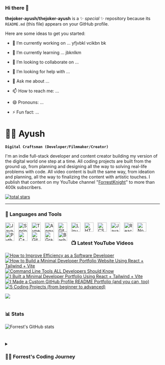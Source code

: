 ### Hi there 👋


**thejoker-ayush/thejoker-ayush** is a ✨ _special_ ✨ repository because its `README.md` (this file) appears on your GitHub profile.

Here are some ideas to get you started:

- 🔭 I’m currently working on ...
yfjvbkl
vcikbn 
bk

- 🌱 I’m currently learning ...
jbknlkm
- 👯 I’m looking to collaborate on ...
- 🤔 I’m looking for help with ...
- 💬 Ask me about ...
- 📫 How to reach me: ...
- 😄 Pronouns: ...
- ⚡ Fun fact: ...

# 🏄‍♂️ Ayush

**`Digital Craftsman (Developer/Filmmaker/Creator)`**

I'm an indie full-stack developer and content creator building my version of the digital world one step at a time. All coding projects are built from the ground up, from planning and designing all the way to solving real-life problems with code. All video content is built the same way, from ideation and planning, all the way to finalizing the content with artistic touches. I publish that content on my YouTube channel "[ForrestKnight][youtube]" to more than 400k subscribers.

   <p align="left">
      <a href="https://github.com/ForrestKnight?tab=repositories&sort=stargazers">
         <img alt="total stars" title="Total stars on GitHub" src="https://custom-icon-badges.demolab.com/github/stars/ForrestKnight?color=55960c&style=for-the-badge&labelColor=488207&logo=star"/></a>
   </p>

---

### 🧰 Languages and Tools

<img align="left" alt="Java" width="30px" style="padding-right:10px;" src="https://cdn.jsdelivr.net/gh/devicons/devicon/icons/java/java-original.svg"/>
<img align="left" alt="Spring" width="30px" style="padding-right:10px;" src="https://cdn.jsdelivr.net/gh/devicons/devicon/icons/spring/spring-original.svg" />
<img align="left" alt="TypeScript" width="30px" style="padding-right:10px;" src="https://cdn.jsdelivr.net/gh/devicons/devicon/icons/typescript/typescript-plain.svg" />
<img align="left" alt="Angular" width="30px" style="padding-right:10px;" src="https://cdn.jsdelivr.net/gh/devicons/devicon/icons/angularjs/angularjs-plain.svg" />
<img align="left" alt="Git" width="30px" style="padding-right:10px;" src="https://cdn.jsdelivr.net/gh/devicons/devicon/icons/git/git-original.svg" />
<img align="left" alt="Linux" width="30px" style="padding-right:10px;" src="https://cdn.jsdelivr.net/gh/devicons/devicon/icons/linux/linux-original.svg" />
<img align="left" alt="HTML" width="30px" style="padding-right:10px;" src="https://cdn.jsdelivr.net/gh/devicons/devicon/icons/html5/html5-plain.svg" />
<img align="left" alt="CSS" width="30px" style="padding-right:10px;" src="https://cdn.jsdelivr.net/gh/devicons/devicon/icons/css3/css3-plain.svg" />
<img align="left" alt="JavaScript" width="30px" style="padding-right:10px;" src="https://cdn.jsdelivr.net/gh/devicons/devicon/icons/javascript/javascript-plain.svg" />
<img align="left" alt="React" width="30px" style="padding-right:10px;" src="https://cdn.jsdelivr.net/gh/devicons/devicon/icons/react/react-original.svg" />
<img align="left" alt="NodeJS" width="30px" style="padding-right:10px;" src="https://cdn.jsdelivr.net/gh/devicons/devicon/icons/nodejs/nodejs-original.svg" />
<img align="left" alt="Python" width="30px" style="padding-right:10px;" src="https://cdn.jsdelivr.net/gh/devicons/devicon/icons/python/python-plain.svg" />
<img align="left" alt="C++" width="30px" style="padding-right:10px;" src="https://cdn.jsdelivr.net/gh/devicons/devicon/icons/cplusplus/cplusplus-line.svg" />
<img align="left" alt="GitHub" width="30px" style="padding-right:10px;" src="https://cdn.jsdelivr.net/gh/devicons/devicon/icons/github/github-original.svg" />
<img align="left" alt="Gradle" width="30px" style="padding-right:10px;" src="https://cdn.jsdelivr.net/gh/devicons/devicon/icons/gradle/gradle-plain.svg" />
<img align="left" alt="Bash" width="30px" style="padding-right:10px;" src="https://cdn.jsdelivr.net/gh/devicons/devicon/icons/bash/bash-original.svg" />
<br />

#

### 📺 Latest YouTube Videos

<!-- BEGIN YOUTUBE-CARDS -->
[![How to Improve Efficiency as a Software Developer](https://ytcards.demolab.com/?id=Ov1tuHS4uNw&title=How+to+Improve+Efficiency+as+a+Software+Developer&lang=en&timestamp=1669140023&background_color=%230d1117&title_color=%23ffffff&stats_color=%23dedede&width=250&duration=535 "How to Improve Efficiency as a Software Developer")](https://www.youtube.com/watch?v=Ov1tuHS4uNw)
[![How to Build a Minimal Developer Portfolio Website Using React + Tailwind + Vite](https://ytcards.demolab.com/?id=b0pkpcD8Ms4&title=How+to+Build+a+Minimal+Developer+Portfolio+Website+Using+React+%2B+Tailwind+%2B+Vite&lang=en&timestamp=1668434431&background_color=%230d1117&title_color=%23ffffff&stats_color=%23dedede&width=250&duration=4119 "How to Build a Minimal Developer Portfolio Website Using React + Tailwind + Vite")](https://www.youtube.com/watch?v=b0pkpcD8Ms4)
[![Command Line Tools ALL Developers Should Know](https://ytcards.demolab.com/?id=DIny00tOBdU&title=Command+Line+Tools+ALL+Developers+Should+Know&lang=en&timestamp=1667250900&background_color=%230d1117&title_color=%23ffffff&stats_color=%23dedede&width=250&duration=434 "Command Line Tools ALL Developers Should Know")](https://www.youtube.com/watch?v=DIny00tOBdU)
[![I Built a Minimal Developer Portfolio Using React + Tailwind + Vite](https://ytcards.demolab.com/?id=g9hPa-G3lfw&title=I+Built+a+Minimal+Developer+Portfolio+Using+React+%2B+Tailwind+%2B+Vite&lang=en&timestamp=1666797301&background_color=%230d1117&title_color=%23ffffff&stats_color=%23dedede&width=250&duration=725 "I Built a Minimal Developer Portfolio Using React + Tailwind + Vite")](https://www.youtube.com/watch?v=g9hPa-G3lfw)
[![I Made a Custom GitHub Profile README Portfolio (and you can, too)](https://ytcards.demolab.com/?id=9A8sQZDRn5o&title=I+Made+a+Custom+GitHub+Profile+README+Portfolio+%28and+you+can%2C+too%29&lang=en&timestamp=1663770604&background_color=%230d1117&title_color=%23ffffff&stats_color=%23dedede&width=250&duration=655 "I Made a Custom GitHub Profile README Portfolio (and you can, too)")](https://www.youtube.com/watch?v=9A8sQZDRn5o)
[![5 Coding Projects (from beginner to advanced)](https://ytcards.demolab.com/?id=n2B-FClr5rA&title=5+Coding+Projects+%28from+beginner+to+advanced%29&lang=en&timestamp=1663079409&background_color=%230d1117&title_color=%23ffffff&stats_color=%23dedede&width=250&duration=1090 "5 Coding Projects (from beginner to advanced)")](https://www.youtube.com/watch?v=n2B-FClr5rA)
<!-- END YOUTUBE-CARDS -->

[<img src="https://custom-icon-badges.demolab.com/badge/-Subscribe%20For%20More-red?style=for-the-badge&logo=video&logoColor=white"/>](https://www.youtube.com/c/fknight?sub_confirmation=1)

#

### 📊 Stats

![Forrest's GitHub stats](https://github-readme-stats.vercel.app/api?username=thejoker-ayush_icons=true&theme=gruvbox)

<!-- ![GitHub Streak](https://streak-stats.demolab.com?user=ForrestKnight&theme=gruvbox&border_radius=4.5) -->

#

<details>
 <summary><h3>👨‍💻 Forrest's Coding Journey</h3></summary>
   I started my coding journey as a naive computer science student with a passion to learn everything I could about this programming world - code, unix, linux, theory. And all the while, teaching myself iOS development with a dream to build my own app, but that soon got overshadowed by my desire to excel in Java. A desire that landed me a full-stack software engineering job upon graduation. However, I had another desire I had been pursuing throughout this time - YouTube content creation. I eventually ended up quitting my software engineering job to pursue YouTube full-time, and that has been my focus ever since. But there's something that's always bothered me about my journey - abandoning my dream of building my own app to pursue the safe route, a job. Now I've already taken the leap away from that safety net into this uncomfortable, unexplored world that it being a creator. And it worked out, but again, it became comfortable. It's easier to create a video than go out on a ledge and build my own product. I do have to eat, at the end of the day, but I think it's time. It's time to get uncomfortable again. I have a burning desire to get back on the horse, and fulfill that dream younger me had of building my own app, my own product. And in order to do that, I'll be implmementing a few measures to streamline my YouTube content to focus more time on fulfilling that dream - a dream that I'll be ready to tackle in 2023 due to the measure I'm putting in place now until the end of 2022. Don't wait up, because I'm coming.

[website]: https://fkcodes.com
[youtube]: https://youtube.com/fknight
